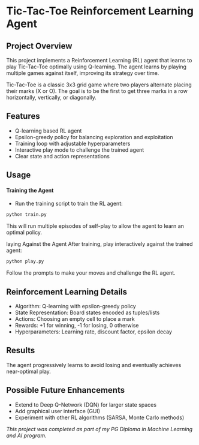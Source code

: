 # Tic-Tac-Toe Reinforcement Learning Agent

## Project Overview

This project implements a Reinforcement Learning (RL) agent that learns to play Tic-Tac-Toe optimally using Q-learning. The agent learns by playing multiple games against itself, improving its strategy over time.

Tic-Tac-Toe is a classic 3x3 grid game where two players alternate placing their marks (X or O). The goal is to be the first to get three marks in a row horizontally, vertically, or diagonally.

## Features

- Q-learning based RL agent
- Epsilon-greedy policy for balancing exploration and exploitation
- Training loop with adjustable hyperparameters
- Interactive play mode to challenge the trained agent
- Clear state and action representations
## Usage
#### Training the Agent
 - Run the training script to train the RL agent:
```python
python train.py
```
This will run multiple episodes of self-play to allow the agent to learn an optimal policy.

laying Against the Agent
After training, play interactively against the trained agent:
```python
python play.py
```
Follow the prompts to make your moves and challenge the RL agent.

## Reinforcement Learning Details
 - Algorithm: Q-learning with epsilon-greedy policy
 - State Representation: Board states encoded as tuples/lists
 - Actions: Choosing an empty cell to place a mark
 - Rewards: +1 for winning, -1 for losing, 0 otherwise
 - Hyperparameters: Learning rate, discount factor, epsilon decay

## Results
The agent progressively learns to avoid losing and eventually achieves near-optimal play. 

## Possible Future Enhancements
 - Extend to Deep Q-Network (DQN) for larger state spaces
 - Add graphical user interface (GUI)
 - Experiment with other RL algorithms (SARSA, Monte Carlo methods)

*This project was completed as part of my PG Diploma in Machine Learning and AI program.*
